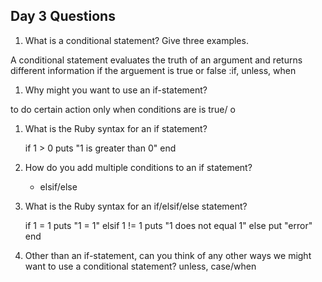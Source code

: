 ## Day 3 Questions

1. What is a conditional statement? Give three examples.

  A conditional statement evaluates the truth of an argument and returns different information if the arguement is true or false
  :if, unless, when  

1. Why might you want to use an if-statement?

  to do certain action only when conditions are is true/ o

1. What is the Ruby syntax for an if statement?

    if 1 > 0
    puts "1 is greater than 0"
    end

1. How do you add multiple conditions to an if statement?

    - elsif/else

1. What is the Ruby syntax for an if/elsif/else statement?

      if 1 = 1
        puts "1 = 1"
      elsif 1 != 1
        puts "1 does not equal 1"
      else
        put "error"
      end

1. Other than an if-statement, can you think of any other ways we might want to use a conditional statement?
  unless, case/when
